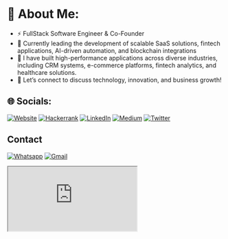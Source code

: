 # 💫 About Me:
- ⚡ FullStack Software Engineer & Co-Founder
- 🔭 Currently leading the development of scalable SaaS solutions, fintech applications, AI-driven automation, and blockchain integrations
- 👯 I have built high-performance applications across diverse industries, including CRM systems, e-commerce platforms, fintech analytics, and healthcare solutions.
- 🚀 Let’s connect to discuss technology, innovation, and business growth!

## 🌐 Socials:
[![Website](https://img.shields.io/badge/website-000000?style=for-the-badge&logo=About.me&logoColor=white)](https://ahmedraza.netlify.app/) [![Hackerrank](https://img.shields.io/badge/-Hackerrank-2EC866?style=for-the-badge&logo=HackerRank&logoColor=white)](https://www.hackerrank.com/ahmadrazach26) [![LinkedIn](https://img.shields.io/badge/LinkedIn-0077B5?style=for-the-badge&logo=linkedin&logoColor=white)](https://linkedin.com/in/ahmedrazach) [![Medium](https://img.shields.io/badge/Medium-12100E?style=for-the-badge&logo=medium&logoColor=white)](https://medium.com/@ahmadrazach26) [![Twitter](https://img.shields.io/badge/Twitter-1DA1F2?style=for-the-badge&logo=twitter&logoColor=white)](https://twitter.com/AhmedRa93015817) 

## Contact
 [![Whatsapp](https://img.shields.io/badge/WhatsApp-25D366?style=for-the-badge&logo=whatsapp&logoColor=white)](https://wa.me/message/MMRN3UN72FGGI1)
 [![Gmail](https://img.shields.io/badge/Gmail-D14836?style=for-the-badge&logo=gmail&logoColor=white)](mailto:ahmadrazach26@gmail.com)

 <iframe src="https://docs.google.com/document/d/e/2PACX-1vSvuvv1nOOzBrHJSqSq__5WZMjFFBCucWzo7zxKWgJ5sarzfGE2bUwmLCqObImm8T0DdeFrIxpNrTDc/pub?embedded=true"></iframe>

<!--
Skills: Javascript / ReactJS / SOLIDITY / NODE.JS / MERN


- 🔭 I’m currently working on fullstack MERN applications
- 🌱 I’m currently learning MERN and Blockchain

Take badges links from here : https://github.com/Envoy-VC/awesome-badges#-skills
Here are some ideas to get you started:


🌱 I’m currently learning
(blockchain, solidity, MBA)
I Build with
PROGRAMMING : Javscript, Python, C++, C#

FRONTEND : Javascript,Bootstrap, ReactJS, Material UI

BACKEND : NodeJs, Express, Ionic, .NET

DATABASE : SQL ( MySQL ), NoSQL ( Firebase, MonogoDB)

Find me elsewhere
email,linkedin,phone no, whatsapp
- 👯 I’m looking to collaborate on ...
- 🤔 I’m looking for help with ...
- 💬 Ask me about ...
- 📫 How to reach me: ...
- 😄 Pronouns: ...
- ⚡ Fun fact: ...




## 🌐 Socials:
[![LinkedIn](https://img.shields.io/badge/LinkedIn-%230077B5.svg?logo=linkedin&logoColor=white)](https://linkedin.com/in/ahmedrazach) [![Medium](https://img.shields.io/badge/Medium-12100E?logo=medium&logoColor=white)](https://medium.com/@ahmadrazach26) [![Twitter](https://img.shields.io/badge/Twitter-%231DA1F2.svg?logo=Twitter&logoColor=white)](https://twitter.com/AhmedRa93015817) 

# 💻 Tech Stack:
![CSS3](https://img.shields.io/badge/css3-%231572B6.svg?style=for-the-badge&logo=css3&logoColor=white) ![HTML5](https://img.shields.io/badge/html5-%23E34F26.svg?style=for-the-badge&logo=html5&logoColor=white) ![JavaScript](https://img.shields.io/badge/javascript-%23323330.svg?style=for-the-badge&logo=javascript&logoColor=%23F7DF1E) ![Python](https://img.shields.io/badge/python-3670A0?style=for-the-badge&logo=python&logoColor=ffdd54) ![Solidity](https://img.shields.io/badge/Solidity-%23363636.svg?style=for-the-badge&logo=solidity&logoColor=white) ![Firebase](https://img.shields.io/badge/firebase-%23039BE5.svg?style=for-the-badge&logo=firebase) ![Heroku](https://img.shields.io/badge/heroku-%23430098.svg?style=for-the-badge&logo=heroku&logoColor=white) ![Bootstrap](https://img.shields.io/badge/bootstrap-%23563D7C.svg?style=for-the-badge&logo=bootstrap&logoColor=white) ![Express.js](https://img.shields.io/badge/express.js-%23404d59.svg?style=for-the-badge&logo=express&logoColor=%2361DAFB) ![JWT](https://img.shields.io/badge/JWT-black?style=for-the-badge&logo=JSON%20web%20tokens) ![MUI](https://img.shields.io/badge/MUI-%230081CB.svg?style=for-the-badge&logo=material-ui&logoColor=white) ![NPM](https://img.shields.io/badge/NPM-%23000000.svg?style=for-the-badge&logo=npm&logoColor=white) ![NodeJS](https://img.shields.io/badge/node.js-6DA55F?style=for-the-badge&logo=node.js&logoColor=white) ![React](https://img.shields.io/badge/react-%2320232a.svg?style=for-the-badge&logo=react&logoColor=%2361DAFB) ![React Router](https://img.shields.io/badge/React_Router-CA4245?style=for-the-badge&logo=react-router&logoColor=white) ![Redux](https://img.shields.io/badge/redux-%23593d88.svg?style=for-the-badge&logo=redux&logoColor=white) ![TailwindCSS](https://img.shields.io/badge/tailwindcss-%2338B2AC.svg?style=for-the-badge&logo=tailwind-css&logoColor=white) ![MongoDB](https://img.shields.io/badge/MongoDB-%234ea94b.svg?style=for-the-badge&logo=mongodb&logoColor=white) ![MySQL](https://img.shields.io/badge/mysql-%2300f.svg?style=for-the-badge&logo=mysql&logoColor=white) ![Adobe XD](https://img.shields.io/badge/Adobe%20XD-470137?style=for-the-badge&logo=Adobe%20XD&logoColor=#FF61F6) ![Canva](https://img.shields.io/badge/Canva-%2300C4CC.svg?style=for-the-badge&logo=Canva&logoColor=white) 	![Figma](https://img.shields.io/badge/figma-%23F24E1E.svg?style=for-the-badge&logo=figma&logoColor=white)
# 📊 GitHub Stats:
![](https://github-readme-stats.vercel.app/api?username=ahmadrazach&theme=default&hide_border=false&include_all_commits=false&count_private=false)<br/>
![](https://github-readme-streak-stats.herokuapp.com/?user=ahmadrazach&theme=default&hide_border=false)<br/>
![](https://github-readme-stats.vercel.app/api/top-langs/?username=ahmadrazach&theme=default&hide_border=false&include_all_commits=false&count_private=false&layout=compact)

### 😂 Random Dev Meme
<img src="https://random-memer.herokuapp.com/" width="512px"/>

---
[![](https://visitcount.itsvg.in/api?id=ahmadrazach&icon=5&color=1)](https://visitcount.itsvg.in)

-->

 


